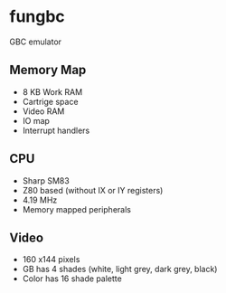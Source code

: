 # fungbc
GBC emulator

## Memory Map
- 8 KB Work RAM
- Cartrige space
- Video RAM
- IO map
- Interrupt handlers

## CPU
- Sharp SM83
- Z80 based (without IX or IY registers)
- 4.19 MHz
- Memory mapped peripherals

## Video
- 160 x144 pixels
- GB has 4 shades (white, light grey, dark grey, black)
- Color has 16 shade palette